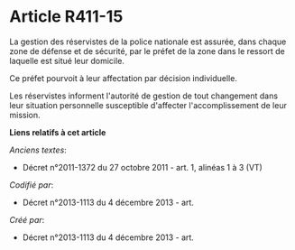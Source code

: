 # Article R411-15

La gestion des réservistes de la police nationale est assurée, dans chaque zone de défense et de sécurité, par le préfet de
la zone dans le ressort de laquelle est situé leur domicile.

Ce préfet pourvoit à leur affectation par décision individuelle.

Les réservistes informent l'autorité de gestion de tout changement dans leur situation personnelle susceptible d'affecter
l'accomplissement de leur mission.

**Liens relatifs à cet article**

_Anciens textes_:

  - Décret n°2011-1372 du 27 octobre 2011 - art. 1, alinéas 1 à 3 (VT)

_Codifié par_:

  - Décret n°2013-1113 du 4 décembre 2013 - art.

_Créé par_:

  - Décret n°2013-1113 du 4 décembre 2013 - art.
